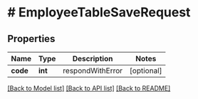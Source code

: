 # # EmployeeTableSaveRequest

## Properties

Name | Type | Description | Notes
------------ | ------------- | ------------- | -------------
**code** | **int** | respondWithError | [optional]

[[Back to Model list]](../../README.md#models) [[Back to API list]](../../README.md#endpoints) [[Back to README]](../../README.md)
